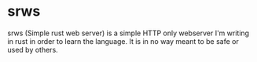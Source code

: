 # srws

srws (Simple rust web server) is a simple HTTP only webserver I'm writing in rust in order to learn the language. It is in no way meant to be safe or used by others.
